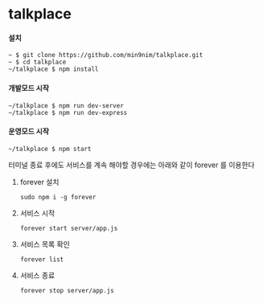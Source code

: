 # talkplace

#### 설치
```
~ $ git clone https://github.com/min9nim/talkplace.git
~ $ cd talkplace
~/talkplace $ npm install
```

#### 개발모드 시작
```
~/talkplace $ npm run dev-server
~/talkplace $ npm run dev-express
```

#### 운영모드 시작
```
~/talkplace $ npm start
```
터미널 종료 후에도 서비스를 계속 해야할 경우에는 아래와 같이 forever 를 이용한다
1. forever 설치
    ```
    sudo npm i -g forever
    ```
2. 서비스 시작
    ```
    forever start server/app.js
    ```
3. 서비스 목록 확인
    ```
    forever list
    ```
4. 서비스 종료
    ```
    forever stop server/app.js
    ```

